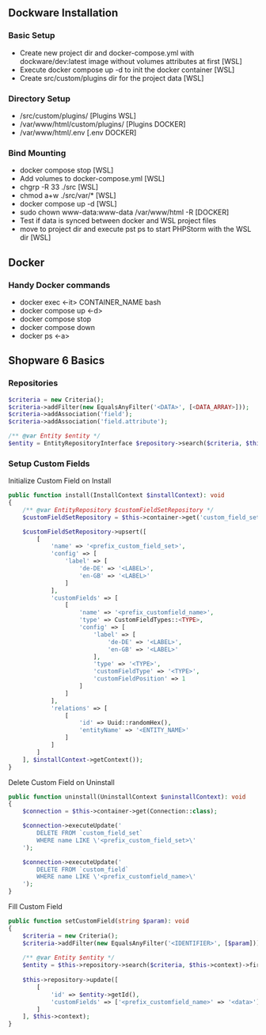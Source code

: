 ## Dockware Installation

### Basic Setup
  - Create new project dir and docker-compose.yml with dockware/dev:latest image without volumes attributes at first [WSL]
  - Execute docker compose up -d to init the docker container [WSL]
  - Create src/custom/plugins dir for the project data [WSL]

### Directory Setup
  - /src/custom/plugins/<PLUGINS FOR DEVELOPMENT> [Plugins WSL]
  - /var/www/html/custom/plugins/<PLUGINS FOR DEVELOPMENT> [Plugins DOCKER]
  - /var/www/html/.env [.env DOCKER]

### Bind Mounting
  - docker compose stop [WSL]
  - Add volumes to docker-compose.yml [WSL]
  - chgrp -R 33 ./src [WSL]
  - chmod a+w ./src/var/* [WSL]
  - docker compose up -d [WSL]
  - sudo chown www-data:www-data /var/www/html -R [DOCKER]
  - Test if data is synced between docker and WSL project files
  - move to project dir and execute pst ps to start PHPStorm with the WSL dir [WSL]

## Docker

### Handy Docker commands
  - docker exec <-it> CONTAINER_NAME bash
  - docker compose up <-d>
  - docker compose stop
  - docker compose down
  - docker ps <-a>

## Shopware 6 Basics
  
### Repositories
```php
$criteria = new Criteria();
$criteria->addFilter(new EqualsAnyFilter('<DATA>', [<DATA_ARRAY>]));
$criteria->addAssociation('field');
$criteria->addAssociation('field.attribute');

/** @var Entity $entity */
$entity = EntityRepositoryInterface $repository->search($criteria, $this->context);
```

### Setup Custom Fields
Initialize Custom Field on Install

```php
public function install(InstallContext $installContext): void
{
	/** @var EntityRepository $customFieldSetRepository */
	$customFieldSetRepository = $this->container->get('custom_field_set.repository');

	$customFieldSetRepository->upsert([
		[
			'name' => '<prefix_custom_field_set>',
			'config' => [
				'label' => [
					'de-DE' => '<LABEL>',
					'en-GB' => '<LABEL>'
				]
			],
			'customFields' => [
				[
					'name' => '<prefix_customfield_name>',
					'type' => CustomFieldTypes::<TYPE>,
					'config' => [
						'label' => [
							'de-DE' => '<LABEL>',
							'en-GB' => '<LABEL>'
						],
						'type' => '<TYPE>',
						'customFieldType' => '<TYPE>',
						'customFieldPosition' => 1
					]
				]
			],
			'relations' => [
				[
					'id' => Uuid::randomHex(),
					'entityName' => '<ENTITY_NAME>'
				]
			]
		]
	], $installContext->getContext());
}
```

Delete Custom Field on Uninstall

```php
public function uninstall(UninstallContext $uninstallContext): void
{
	$connection = $this->container->get(Connection::class);

	$connection->executeUpdate('
		DELETE FROM `custom_field_set`
		WHERE name LIKE \'<prefix_custom_field_set>\'
	');

	$connection->executeUpdate('
		DELETE FROM `custom_field`
		WHERE name LIKE \'<prefix_customfield_name>\'
	');
}
```

Fill Custom Field
```php
public function setCustomField(string $param): void  
{  
	$criteria = new Criteria();  
	$criteria->addFilter(new EqualsAnyFilter('<IDENTIFIER>', [$param]));  
  
	/** @var Entity $entity */  
	$entity = $this->repository->search($criteria, $this->context)->first();  
  
	$this->repository->update([  
		[  
			'id' => $entity->getId(),  
			'customFields' => ['<prefix_customfield_name>' => '<data>']  
		]
	], $this->context);  
}
```

